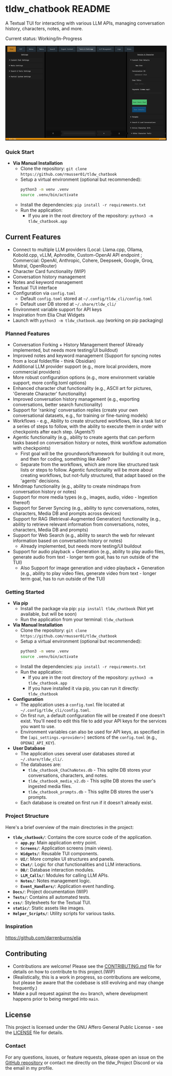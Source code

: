 # tldw_chatbook README

A Textual TUI for interacting with various LLM APIs, managing conversation history, characters, notes, and more.

Current status: Working/In-Progress

![Screenshot](https://github.com/rmusser01/tldw_chatbook/blob/main/static/PoC-Frontpage.PNG?raw=true)
### Quick Start
- **Via Manual Installation**
  - Clone the repository: `git clone https://github.com/rmusser01/tldw_chatbook`
  - Setup a virtual environment (optional but recommended): 
    ```bash
    python3 -m venv .venv
    source .venv/bin/activate
    ```
  - Install the dependencies: `pip install -r requirements.txt`
  - Run the application:
    - If you are in the root directory of the repository: `python3 -m tldw_chatbook.app`

## Current Features
  - Connect to multiple LLM providers (Local: Llama.cpp, Ollama, Kobold.cpp, vLLM, Aphrodite, Custom-OpenAI API endpoint ; Commercial: OpenAI, Anthropic, Cohere, Deepseek, Google, Groq, Mistral, OpenRouter)
  - Character Card functionality (WIP)
  - Conversation history management
  - Notes and keyword management
  - Textual TUI interface
  - Configuration via `config.toml`
    - Default `config.toml` stored at `~/.config/tldw_cli/config.toml`
    - Default user DB stored at `~/.share/tldw_cli/`
  - Environment variable support for API keys
  - Inspiration from Elia Chat Widgets
  - Launch with `python3 -m tldw_chatbook.app` (working on pip packaging)

### Planned Features
- Conversation Forking + History Management thereof (Already implemented, but needs more testing/UI buildout)
- Improved notes and keyword management (Support for syncing notes from a local folder/file - think Obsidian)
- Additional LLM provider support (e.g., more local providers, more commercial providers)
- More robust configuration options (e.g., more environment variable support, more config.toml options)
- Enhanced character chat functionality (e.g., ASCII art for pictures, 'Generate Character' functionality)
- Improved conversation history management (e.g., exporting conversations, better search functionality)
- Support for 'ranking' conversation replies (create your own conversational datasets, e.g., for training or fine-tuning models)
- Workflows - e.g., Ability to create structured workflows, like a task list or a series of steps to follow, with the ability to execute them in order with checkpoints after each step. (Agents?)
- Agentic functionality (e.g., ability to create agents that can perform tasks based on conversation history or notes, think workflow automation with checkpoints)
  - First goal will be the groundwork/framework for building it out more, and then for coding, something like Aider?
  - Separate from the workflows, which are more like structured task lists or steps to follow. Agentic functionality will be more about creating workflows, but not-fully structured, that adapt based on the 'agents' decisions.
- Mindmap functionality (e.g., ability to create mindmaps from conversation history or notes)
- Support for more media types (e.g., images, audio, video - Ingestion thereof)
- Support for Server Syncing (e.g., ability to sync conversations, notes, characters, Media DB and prompts across devices)
- Support for RAG (Retrieval-Augmented Generation) functionality (e.g., ability to retrieve relevant information from conversations, notes, characters, Media DB and prompts)
- Support for Web Search (e.g., ability to search the web for relevant information based on conversation history or notes)
  - Already implemented, but needs more testing/UI buildout
- Support for audio playback + Generation (e.g., ability to play audio files, generate audio from text - longer term goal, has to run outside of the TUI)
  - Also Support for image generation and video playback + Generation (e.g., ability to play video files, generate video from text - longer term goal, has to run outside of the TUI)

### Getting Started
- **Via pip**
  - Install the package via pip: `pip install tldw_chatbook` (Not yet available, but will be soon)
  - Run the application from your terminal: `tldw_chatbook`
- **Via Manual Installation**
  - Clone the repository: `git clone https://github.com/rmusser01/tldw_chatbook`
  - Setup a virtual environment (optional but recommended): 
    ```bash
    python3 -m venv .venv
    source .venv/bin/activate
    ```
  - Install the dependencies: `pip install -r requirements.txt`
  - Run the application:
    - If you are in the root directory of the repository: `python3 -m tldw_chatbook.app`
    - If you have installed it via pip, you can run it directly: `tldw_chatbook`
- **Configuration**
  - The application uses a `config.toml` file located at `~/.config/tldw_cli/config.toml`.
  - On first run, a default configuration file will be created if one doesn't exist. You'll need to edit this file to add your API keys for the services you want to use.
  - Environment variables can also be used for API keys, as specified in the `[api_settings.<provider>]` sections of the `config.toml` (e.g., `OPENAI_API_KEY`).
- **User Database**
  - The application uses several user databases stored at `~/.share/tldw_cli/`.
  - The databases are: 
    - `tldw_chatbook_ChaChaNotes.db` - This sqlite DB stores your conversations, characters, and notes.
    - `tldw_chatbook_media_v2.db` - This sqlite DB stores the user's ingested media files.
    - `tldw_chatbook_prompts.db` - This sqlite DB stores the user's prompts.
  - Each database is created on first run if it doesn't already exist.

### Project Structure

Here's a brief overview of the main directories in the project:

*   **`tldw_chatbook/`**: Contains the core source code of the application.
    *   **`app.py`**: Main application entry point.
    *   **`Screens/`**: Application screens (main views).
    *   **`Widgets/`**: Reusable TUI components.
    *   **`UI/`**: More complex UI structures and panels.
    *   **`Chat/`**: Logic for chat functionalities and LLM interactions.
    *   **`DB/`**: Database interaction modules.
    *   **`LLM_Calls/`**: Modules for calling LLM APIs.
    *   **`Notes/`**: Notes management logic.
    *   **`Event_Handlers/`**: Application event handling.
*   **`Docs/`**: Project documentation (WIP)
*   **`Tests/`**: Contains all automated tests.
*   **`css/`**: Stylesheets for the Textual TUI.
*   **`static/`**: Static assets like images.
*   **`Helper_Scripts/`**: Utility scripts for various tasks.

### Inspiration
https://github.com/darrenburns/elia

## Contributing
- Contributions are welcome! Please see the [CONTRIBUTING.md](CONTRIBUTING.md) file for details on how to contribute to this project.(WIP)
- (Realistically, this is a work in progress, so contributions are welcome, but please be aware that the codebase is still evolving and may change frequently.)
- Make a pull request against the `dev` branch, where development happens prior to being merged into `main`.

## License

This project is licensed under the GNU Affero General Public License - see the [LICENSE](LICENSE) file for details.

### Contact
For any questions, issues, or feature requests, please open an issue on the [GitHub repository](https://github.com/rmusser01/tldw) or contact me directly on the tldw_Project Discord or via the email in my profile.
